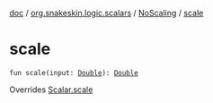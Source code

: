 [doc](../../index.md) / [org.snakeskin.logic.scalars](../index.md) / [NoScaling](index.md) / [scale](./scale.md)

# scale

`fun scale(input: `[`Double`](https://kotlinlang.org/api/latest/jvm/stdlib/kotlin/-double/index.html)`): `[`Double`](https://kotlinlang.org/api/latest/jvm/stdlib/kotlin/-double/index.html)

Overrides [Scalar.scale](../-scalar/scale.md)


